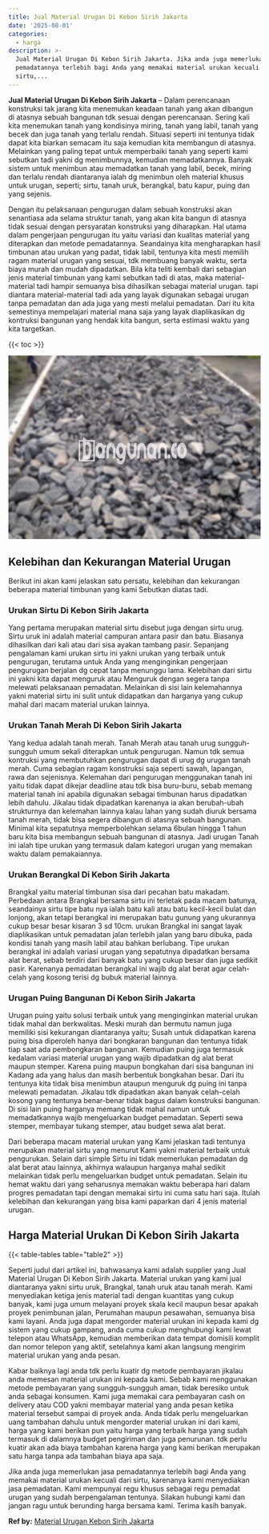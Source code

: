 ```yaml
---
title: Jual Material Urugan Di Kebon Sirih Jakarta
date: '2025-08-01'
categories:
  - harga
description: >-
  Jual Material Urugan Di Kebon Sirih Jakarta. Jika anda juga memerlukan jasa
  pemadatannya terlebih bagi Anda yang memakai material urukan kecuali dari
  sirtu,...
---
```


**Jual Material Urugan Di Kebon Sirih Jakarta** – Dalam perencanaan konstruksi tak jarang kita menemukan keadaan tanah yang akan dibangun di atasnya sebuah bangunan tdk sesuai dengan perencanaan. Sering kali kita menemukan tanah yang kondisinya miring, tanah yang labil, tanah yang becek dan juga tanah yang terlalu rendah. Situasi seperti ini tentunya tidak dapat kita biarkan semacam itu saja kemudian kita membangun di atasnya. Melainkan yang paling tepat untuk memperbaiki tanah yang seperti kami sebutkan tadi yakni dg menimbunnya, kemudian memadatkannya. Banyak sistem untuk menimbun atau memadatkan tanah yang labil, becek, miring dan terlalu rendah diantaranya ialah dg menimbun oleh material khusus untuk urugan, seperti; sirtu, tanah uruk, berangkal, batu kapur, puing dan yang sejenis.

Dengan itu pelaksanaan pengurugan dalam sebuah konstruksi akan senantiasa ada selama struktur tanah, yang akan kita bangun di atasnya tidak sesuai dengan persyaratan konstruksi yang diharapkan. Hal utama dalam pengerjaan pengurugan itu yaitu variasi dan kualitas material yang diterapkan dan metode pemadatannya. Seandainya kita mengharapkan hasil timbunan atau urukan yang padat, tidak labil, tentunya kita mesti memilih ragam material urugan yang sesuai, tdk membuang banyak waktu, serta biaya murah dan mudah dipadatkan. Bila kita teliti kembali dari sebagian jenis material timbunan yang kami sebutkan tadi di atas, maka material-material tadi hampir semuanya bisa dihasilkan sebagai material urugan. tapi diantara material-material tadi ada yang layak digunakan sebagai urugan tanpa pemadatan dan ada juga yang mesti melalui pemadatan. Dari itu kita semestinya mempelajari material mana saja yang layak diaplikasikan dg kontruksi bangunan yang hendak kita bangun, serta estimasi waktu yang kita targetkan.

{{< toc >}}

![Jual Material Urugan Di Kebon Sirih Jakarta](/images/jual-urugan-32.png)

## Kelebihan dan Kekurangan Material Urugan

Berikut ini akan kami jelaskan satu persatu, kelebihan dan kekurangan beberapa material timbunan yang kami Sebutkan diatas tadi.

### Urukan Sirtu Di Kebon Sirih Jakarta

Yang pertama merupakan material sirtu disebut juga dengan sirtu urug. Sirtu uruk ini adalah material campuran antara pasir dan batu. Biasanya dihasilkan dari kali atau dari sisa ayakan tambang pasir. Sepanjang pengalaman kami urukan sirtu ini yakni urukan yang terbaik untuk pengurugan, terutama untuk Anda yang menginginkan pengerjaan pengurugan berjalan dg cepat tanpa menunggu lama. Kelebihan dari sirtu ini yakni kita dapat menguruk atau Menguruk dengan segera tanpa melewati pelaksanaan pemadatan. Melainkan di sisi lain kelemahannya yakni material sirtu ini sulit untuk didapatkan dan harganya yang cukup mahal dari macam material urukan lainnya.

### Urukan Tanah Merah Di Kebon Sirih Jakarta

Yang kedua adalah tanah merah. Tanah Merah atau tanah urug sungguh-sungguh umum sekali diterapkan untuk pengurugan. Namun tdk semua kontruksi yang membutuhkan pengurugan dapat di urug dg urugan tanah merah. Cuma sebagian ragam konstruksi saja seperti sawah, lapangan, rawa dan sejenisnya. Kelemahan dari pengurugan menggunakan tanah ini yaitu tidak dapat dikejar deadline atau tdk bisa buru-buru, sebab memang material tanah ini apabila digunakan sebagai timbunan harus dipadatkan lebih dahulu. Jikalau tidak dipadatkan karenanya ia akan berubah-ubah strukturnya dan kelemahan lainnya kalau lahan yang sudah diuruk bersama tanah merah, tidak bisa segera dibangun di atasnya sebuah bangunan. Minimal kita sepatutnya memperbolehkan selama 6bulan hingga 1 tahun baru kita bisa membangun sebuah bangunan di atasnya. Jadi urugan Tanah ini ialah tipe urukan yang termasuk dalam kategori urugan yang memakan waktu dalam pemakaiannya.

### Urukan Berangkal Di Kebon Sirih Jakarta

Brangkal yaitu material timbunan sisa dari pecahan batu makadam. Perbedaan antara Brangkal bersama sirtu ini terletak pada macam batunya, seandainya sirtu tipe batu nya ialah batu kali atau batu kecil-kecil bulat dan lonjong, akan tetapi berangkal ini merupakan batu gunung yang ukurannya cukup besar besar kisaran 3 sd 10cm. urukan Brangkal ini sangat layak diaplikasikan untuk pemadatan jalan terlebih jalan yang baru dibuka, pada kondisi tanah yang masih labil atau bahkan berlubang. Tipe urukan berangkal ini adalah variasi urugan yang sepatutnya dipadatkan bersama alat berat, sebab terdiri dari banyak batu yang cukup besar dan juga sedikit pasir. Karenanya pemadatan berangkal ini wajib dg alat berat agar celah-celah yang kosong terisi dg bubuk material lainnya.

### Urugan Puing Bangunan Di Kebon Sirih Jakarta

Urugan puing yaitu solusi terbaik untuk yang menginginkan material urukan tidak mahal dan berkwalitas. Meski murah dan bermutu namun juga memiliki sisi kekurangan diantaranya yaitu; Susah untuk didapatkan karena puing bisa diperoleh hanya dari bongkaran bangunan dan tentunya tidak tiap saat ada pembongkaran bangunan. Kemudian puing juga termasuk kedalam variasi material urugan yang wajib dipadatkan dg alat berat maupun stemper. Karena puing maupun bongkahan dari sisa bangunan ini Kadang ada yang halus dan masih berbentuk bongkahan besar. Dari itu tentunya kita tidak bisa menimbun ataupun menguruk dg puing ini tanpa melewati pemadatan. Jikalau tdk dipadatkan akan banyak celah-celah kosong yang tentunya benar-benar tidak bagus dalam konstruksi bangunan. Di sisi lain puing harganya memang tidak mahal namun untuk memadatkannya wajib mengeluarkan budget pemadatan. Seperti sewa stemper, membayar tukang stemper, atau budget sewa alat berat.

Dari beberapa macam material urukan yang Kami jelaskan tadi tentunya merupakan material sirtu yang menurut Kami yakni material terbaik untuk pengurukan. Selain dari simple Sirtu ini tidak memerlukan pemadatan dg alat berat atau lainnya, akhirnya walaupun harganya mahal sedikit melainkan tidak perlu mengeluarkan budget untuk pemadatan. Selain itu hemat waktu dari yang seharusnya memakan waktu beberapa hari dalam progres pemadatan tapi dengan memakai sirtu ini cuma satu hari saja. Itulah kelebihan dan kekurangan yang bisa kami paparkan dari 4 jenis material urugan.

## Harga Material Urukan Di Kebon Sirih Jakarta

{{< table-tables table="table2" >}}

Seperti judul dari artikel ini, bahwasanya kami adalah supplier yang Jual Material Urugan Di Kebon Sirih Jakarta. Material urukan yang kami jual diantaranya yakni sirtu uruk, Brangkal, tanah uruk atau tanah merah. Kami menyediakan ketiga jenis material tadi dengan kuantitas yang cukup banyak, kami juga umum melayani proyek skala kecil maupun besar apakah proyek penimbunan jalan, Perumahan maupun pesawahan, semuanya bisa kami layani. Anda juga dapat mengorder material urukan ini kepada kami dg sistem yang cukup gampang, anda cuma cukup menghubungi kami lewat telepon atau WhatsApp, kemudian memberikan data tempat domisili komplit dan nomor telepon yang aktif, setelahnya kami akan langsung mengirim material urukan yang anda pesan.

Kabar baiknya lagi anda tdk perlu kuatir dg metode pembayaran jikalau anda memesan material urukan ini kepada kami. Sebab kami menggunakan metode pembayaran yang sungguh-sungguh aman, tidak beresiko untuk anda sebagai konsumen. Kami juga memakai cara pembayaran cash on delivery atau COD yakni membayar material yang anda pesan ketika material tersebut sampai di proyek anda. Anda tidak perlu mengeluarkan uang tambahan dahulu untuk mengorder material urukan ini dari kami, harga yang kami berikan pun yaitu harga yang terbaik harga yang sudah termasuk di dalamnya budget pengiriman dan juga penurunan. tdk perlu kuatir akan ada biaya tambahan karena harga yang kami berikan merupakan satu harga tanpa ada tambahan biaya apa saja.

Jika anda juga memerlukan jasa pemadatannya terlebih bagi Anda yang memakai material urukan kecuali dari sirtu, karenanya kami menyediakan jasa pemadatan. Kami mempunyai regu khusus sebagai regu pemadat urugan yang sudah berpengalaman tentunya. Silakan hubungi kami dan jangan ragu untuk berunding harga bersama kami. Terima kasih banyak.

**Ref by:** [Material Urugan Kebon Sirih Jakarta](https://id.wikipedia.org/wiki/Material)
